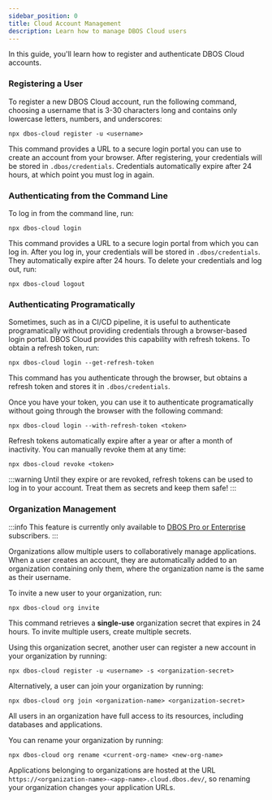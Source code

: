 ```yaml
---
sidebar_position: 0
title: Cloud Account Management
description: Learn how to manage DBOS Cloud users
---
```


In this guide, you'll learn how to register and authenticate DBOS Cloud accounts.

### Registering a User

To register a new DBOS Cloud account, run the following command, choosing a username that is 3-30 characters long and contains only lowercase letters, numbers, and underscores:

```
npx dbos-cloud register -u <username>
```

This command provides a URL to a secure login portal you can use to create an account from your browser.
After registering, your credentials will be stored in `.dbos/credentials`.
Credentials automatically expire after 24 hours, at which point you must log in again.

### Authenticating from the Command Line

To log in from the command line, run:

```
npx dbos-cloud login
```

This command provides a URL to a secure login portal from which you can log in.
After you log in, your credentials will be stored in `.dbos/credentials`.
They automatically expire after 24 hours.
To delete your credentials and log out, run:

```
npx dbos-cloud logout
```

### Authenticating Programatically

Sometimes, such as in a CI/CD pipeline, it is useful to authenticate programatically without providing credentials through a browser-based login portal.
DBOS Cloud provides this capability with refresh tokens.
To obtain a refresh token, run:

```
npx dbos-cloud login --get-refresh-token
```

This command has you authenticate through the browser, but obtains a refresh token and stores it in `.dbos/credentials`.

Once you have your token, you can use it to authenticate programatically without going through the browser with the following command:

```
npx dbos-cloud login --with-refresh-token <token>
```

Refresh tokens automatically expire after a year or after a month of inactivity.
You can manually revoke them at any time:

```
npx dbos-cloud revoke <token>
```

:::warning
Until they expire or are revoked, refresh tokens can be used to log in to your account.
Treat them as secrets and keep them safe!
:::


### Organization Management

:::info
This feature is currently only available to [DBOS Pro or Enterprise](https://www.dbos.dev/pricing) subscribers.
:::

Organizations allow multiple users to collaboratively manage applications.
When a user creates an account, they are automatically added to an organization containing only them, where the organization name is the same as their username.

To invite a new user to your organization, run:

```
npx dbos-cloud org invite
```

This command retrieves a **single-use** organization secret that expires in 24 hours. To invite multiple users, create multiple secrets.

Using this organization secret, another user can register a new account in your organization by running:

```
npx dbos-cloud register -u <username> -s <organization-secret>
```

Alternatively, a user can join your organization by running:

```
npx dbos-cloud org join <organization-name> <organization-secret>
```

All users in an organization have full access to its resources, including databases and applications.

You can rename your organization by running:

```
npx dbos-cloud org rename <current-org-name> <new-org-name>
```

Applications belonging to organizations are hosted at the URL `https://<organization-name>-<app-name>.cloud.dbos.dev/`, so renaming your organization changes your application URLs.
